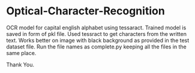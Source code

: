 # Optical-Character-Recognition
OCR model for capital english alphabet using tessaract.
Trained model is saved in form of pkl file.
Used tessract to get characters from the written text.
Works better on image with black background as provided in the test dataset file.
Run the file names as complete.py keeping all the files in the same place.

Thank You.
